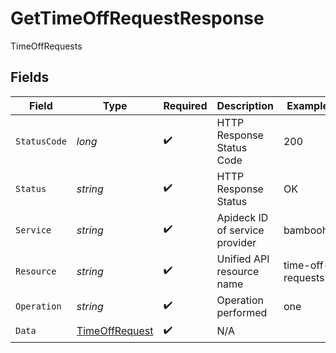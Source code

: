 # GetTimeOffRequestResponse

TimeOffRequests


## Fields

| Field                                                       | Type                                                        | Required                                                    | Description                                                 | Example                                                     |
| ----------------------------------------------------------- | ----------------------------------------------------------- | ----------------------------------------------------------- | ----------------------------------------------------------- | ----------------------------------------------------------- |
| `StatusCode`                                                | *long*                                                      | :heavy_check_mark:                                          | HTTP Response Status Code                                   | 200                                                         |
| `Status`                                                    | *string*                                                    | :heavy_check_mark:                                          | HTTP Response Status                                        | OK                                                          |
| `Service`                                                   | *string*                                                    | :heavy_check_mark:                                          | Apideck ID of service provider                              | bamboohr                                                    |
| `Resource`                                                  | *string*                                                    | :heavy_check_mark:                                          | Unified API resource name                                   | time-off-requests                                           |
| `Operation`                                                 | *string*                                                    | :heavy_check_mark:                                          | Operation performed                                         | one                                                         |
| `Data`                                                      | [TimeOffRequest](../../Models/Components/TimeOffRequest.md) | :heavy_check_mark:                                          | N/A                                                         |                                                             |